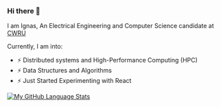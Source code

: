 ### Hi there 👋
I am Ignas, An Electrical Engineering and Computer Science candidate at [CWRU](https://www.case.edu)

Currently, I am into:
- ⚡ Distributed systems and High-Performance Computing (HPC)
- ⚡ Data Structures and Algorithms
- ⚡ Just Started Experimenting with React

[![My GitHub Language Stats](https://github-readme-stats.vercel.app/api/top-langs/?username=ignasxv&langs_count=5&theme=tokyonight)]()
